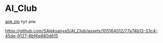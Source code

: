 # AI_Club
[apk.zip](https://github.com/SAleksanyaS/AI_Club/files/11523139/apk.zip)
тут апк


https://github.com/SAleksanyaS/AI_Club/assets/105164012/77a74b13-33c4-45de-9127-8bf6e880d615

